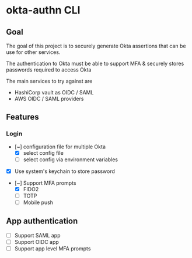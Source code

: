 # okta-authn CLI

## Goal

The goal of this project is to securely generate Okta assertions that can be 
use for other services.

The authentication to Okta must be able to support MFA & securely stores passwords 
required to access Okta

The main services to try against are
 * HashiCorp vault as OIDC / SAML
 * AWS OIDC / SAML providers

## Features

### Login

 - [~] configuration file for multiple Okta
    - [x] select config file
    - [ ] select config via environment variables
 - [x] Use system's keychain to store password
 - [~] Support MFA prompts
    - [x] FIDO2
    - [ ] TOTP
    - [ ] Mobile push

## App authentication

 - [ ] Support SAML app
 - [ ] Support OIDC app
 - [ ] Support app level MFA prompts 
